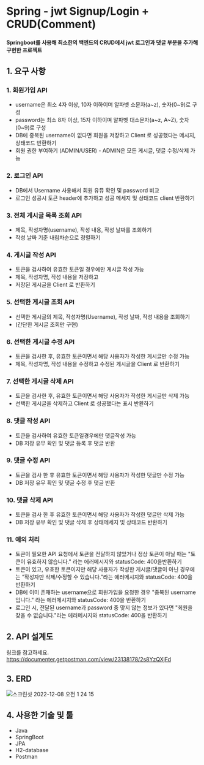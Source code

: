 # Spring - jwt Signup/Login + CRUD(Comment)
#### Springboot를 사용해 최소한의 백엔드의 CRUD에서 jwt 로그인과 댓글 부분을 추가해 구현한 프로젝트

## 1. 요구 사항
### 1. 회원가입 API 
* username은  최소 4자 이상, 10자 이하이며 알파벳 소문자(a~z), 숫자(0~9)로 구성
* password는  최소 8자 이상, 15자 이하이며 알파벳 대소문자(a~z, A~Z), 숫자(0~9)로 구성
* DB에 중복된 username이 없다면 회원을 저장하고 Client 로 성공했다는 메시지, 상태코드 반환하기
* 회원 권한 부여하기 (ADMIN/USER) - ADMIN은 모든 게시글, 댓글 수정/삭제 가능
### 2. 로그인 API
* DB에서 Username 사용해서 회원 유뮤 확인 및 password 비교
* 로그인 성공시 토큰 header에 추가하고 성공 메세지 및 상태코드 client 반환하기
### 3. 전체 게시글 목록 조회 API
* 제목, 작성자명(username), 작성 내용, 작성 날짜를 조회하기
* 작성 날짜 기준 내림차순으로 정렬하기
### 4. 게시글 작성 API
* 토큰을 검사하여 유효한 토큰일 경우에만 게시글 작성 가능
* 제목, 작성자명, 작성 내용을 저장하고
* 저장된 게시글을 Client 로 반환하기
### 5. 선택한 게시글 조회 API
* 선택한 게시글의 제목, 작성자명(Username), 작성 날짜, 작성 내용을 조회하기 
* (간단한 게시글 조회만 구현)
### 6. 선택한 게시글 수정 API
* 토큰을 검사한 후, 유효한 토큰이면서 해당 사용자가 작성한 게시글만 수정 가능
* 제목, 작성자명, 작성 내용을 수정하고 수정된 게시글을 Client 로 반환하기
### 7. 선택한 게시글 삭제 API
* 토큰을 검사한 후, 유효한 토큰이면서 해당 사용자가 작성한 게시글만 삭제 가능
* 선택한 게시글을 삭제하고 Client 로 성공했다는 표시 반환하기
### 8. 댓글 작성 API
* 토큰을 검사하여 유효한 토큰일경우에만 댓글작성 가능
* DB 저장 유무 확인 및 댓글 등록 후 댓글 반환
### 9. 댓글 수정 API
* 토큰을 검사 한 후 유효한 토큰이면서 해당 사용자가 작성한 댓글만 수정 가능
* DB 저장 유무 확인 및 댓글 수정 후 댓글 반환
### 10. 댓글 삭제 API
* 토큰을 검사 한 후 유효한 토큰이면서 해당 사용자가 작성한 댓글만 삭제 가능
* DB 저장 유무 확인 및 댓글 삭제 후 상태메세지 및 상태코드 반환하기
### 11. 예외 처리
* 토큰이 필요한 API 요청에서 토큰을 전달하지 않았거나 정상 토큰이 아닐 때는 "토큰이 유효하지 않습니다." 라는 에러메시지와 statusCode: 400을반환하기
* 토큰이 있고, 유효한 토큰이지만 해당 사용자가 작성한 게시글/댓글이 아닌 경우에는 “작성자만 삭제/수정할 수 있습니다.”라는 에러메시지와 statusCode: 400을 반환하기
* DB에 이미 존재하는 username으로 회원가입을 요청한 경우 "중복된 username 입니다." 라는 에러메시지와 statusCode: 400을 반환하기
* 로그인 시, 전달된 username과 password 중 맞지 않는 정보가 있다면 "회원을 찾을 수 없습니다."라는 에러메시지와 statusCode: 400을 반환하기
## 2. API 설계도
링크를 참고하세요.
https://documenter.getpostman.com/view/23138178/2s8YzQXjFd
## 3. ERD
![스크린샷 2022-12-08 오전 1 24 15](https://user-images.githubusercontent.com/117142323/206387324-6b75364b-6bdd-4698-ae42-f1ddd7878b5e.png)
## 4. 사용한 기술 및 툴
* Java
* SpringBoot
* JPA
* H2-database
* Postman



